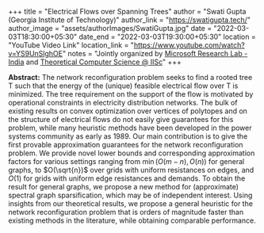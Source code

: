 +++
title = "Electrical Flows over Spanning Trees"
author = "Swati Gupta (Georgia Institute of Technology)"
author_link = "https://swatigupta.tech/"
author_image = "assets/authorImages/SwatiGupta.jpg"
date = "2022-03-03T18:30:00+05:30"
date_end = "2022-03-03T19:30:00+05:30"
location = "YouTube Video Link"
location_link = "https://www.youtube.com/watch?v=YS9UnSlghOE"
notes = "Jointly organized by <a href = "https://www.microsoft.com/en-us/research/lab/microsoft-research-india/" target= "_blank">Microsoft Research Lab - India</a> and <a href='https://www.csa.iisc.ac.in/theoretical-computer-science/' target= "_blank">Theoretical Computer Science @ IISc</a>"
+++

<b>Abstract:</b> The network reconfiguration problem seeks to find a rooted tree T such that the energy of the (unique)
feasible electrical flow over T is minimized. The tree requirement on the support of the flow is motivated by
operational constraints in electricity distribution networks. The bulk of existing results on convex optimization over
vertices of polytopes and on the structure of electrical flows do not easily give guarantees for this problem, while
many heuristic methods have been developed in the power systems community as early as 1989. Our main contribution
is to give the first provable approximation guarantees for the network reconfiguration problem. We provide novel lower
bounds and corresponding approximation factors for various settings ranging from $\min(O(m-n), O(n))$ for general
graphs, to $O(\sqrt{n})$ over grids with uniform resistances on edges, and $O(1)$ for grids with uniform edge resistances
and demands. To obtain the result for general graphs, we propose a new method for (approximate) spectral graph
sparsification, which may be of independent interest. Using insights from our theoretical results, we propose a
general heuristic for the network reconfiguration problem that is orders of magnitude faster than existing methods
in the literature, while obtaining comparable performance.

